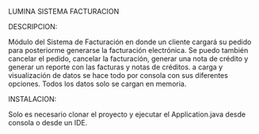LUMINA SISTEMA FACTURACION


DESCRIPCION:

Módulo del Sistema de Facturación en donde un cliente cargará su pedido para posteriorme generarse la facturación electrónica.
Se puedo también cancelar el pedido, cancelar la facturación, generar una nota de crédito y generar un reporte con las facturas y notas de créditos.
a carga y visualización de datos se hace todo por consola con sus diferentes opciones.
Todos los datos solo se cargan en memoria.

INSTALACION:

Solo es necesario clonar el proyecto y ejecutar el Application.java desde consola o desde un IDE.





 